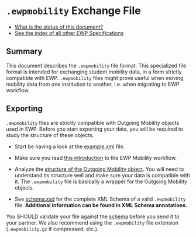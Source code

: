 `.ewpmobility` Exchange File
============================

* [What is the status of this document?][statuses]
* [See the index of all other EWP Specifications][develhub]


Summary
-------

This document describes the `.ewpmobility` file format. This specialized file
format is intended for exchanging student mobility data, in a form strictly
compatible with EWP. `.ewpmobility` files might prove useful when moving
mobility data from one institution to another, i.e. when migrating to EWP
workflow.


Exporting
---------

`.ewpmobility` files are strictly compatible with Outgoing Mobility objects
used in EWP. Before you start exporting your data, you will be required to study
the structure of these objects.

 * Start be having a look at the [example.xml](example.xml) file.

 * Make sure you read [this introduction][mobility-workflow] to the EWP
   Mobility workflow.

 * Analyze the [structure of the Outgoing Mobility
   object](https://github.com/erasmus-without-paper/ewp-specs-api-omobilities/blob/stable-v3/response.xsd).
   You will need to understand its structure well and make sure your data is
   compatible with it. The `.ewpmobility` file is basically a wrapper for the
   Outgoing Mobility objects.

 * See [schema.xsd](schema.xsd) for the complete XML Schema of a valid
   `.ewpmobility` file. **Additional information can be found in XML Schema
   annotations.**

You SHOULD validate your file against the [schema](schema.xsd) before you send
it to your partner. We also recommend using the `.ewpmobility` file extension
(`.ewpmobility.gz` if compressed, etc.).


[develhub]: http://developers.erasmuswithoutpaper.eu/
[statuses]: https://github.com/erasmus-without-paper/ewp-specs-management#statuses
[registry-spec]: https://github.com/erasmus-without-paper/ewp-specs-api-registry
[discovery-api]: https://github.com/erasmus-without-paper/ewp-specs-api-discovery
[echo]: https://github.com/erasmus-without-paper/ewp-specs-api-echo
[error-handling]: https://github.com/erasmus-without-paper/ewp-specs-architecture#error-handling
[institutions-api]: https://github.com/erasmus-without-paper/ewp-specs-api-institutions
[mobility-workflow]: https://github.com/erasmus-without-paper/ewp-specs-mobility-flowcharts#common-workflow
